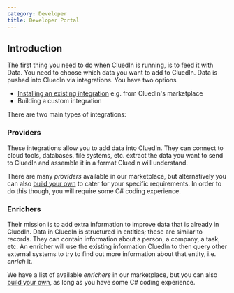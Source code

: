 ```yaml
---
category: Developer
title: Developer Portal
---
```


## Introduction

The first thing you need to do when CluedIn is running, is to feed it with Data. You need to choose which data you want to add to CluedIn. Data is pushed into CluedIn via integrations. You have two options

- [Installing an existing integration](/docs/10-Integration/install-integration.html) e.g. from CluedIn's marketplace
- Building a custom integration

There are two main types of integrations:

### Providers

These integrations allow you to add data into CluedIn. They can connect to cloud tools, databases, file systems, etc. extract the data you want to send to CluedIn and assemble it in a format CluedIn will understand.

There are many *providers* available in our marketplace, but alternatively you can also [build your own](/docs/10-Integration/build-integration.html) to cater for your specific requirements. In order to do this though, you will require some C# coding experience.

### Enrichers

Their mission is to add extra information to improve data that is already in CluedIn. Data in CluedIn is structured in entities; these are similar to records. They can contain information about a person, a company, a task, etc. An enricher will use the existing information CluedIn to then query other external systems to try to find out more information about that entity, i.e. *enrich* it.

We have a list of available *enrichers* in our marketplace, but you can also [build your own](/docs/10-Integration/build-enricher.html), as long as you have some C# coding experience. 